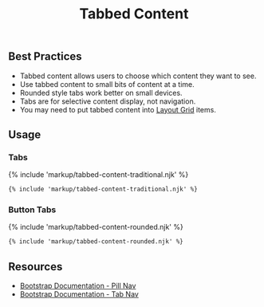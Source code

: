 ﻿---
title: Tabbed Content
summary: Tabs group related content, allowing users to see only what they want to see.
tags: components
layout: guide
eleventyNavigation:
  key: Tabbed Content
  parent: Components
  order: 300
  excerpt: Tabs group related content, allowing users to see only what they want to see.
  img: /img/illustrations/illus-tabbed-content.svg
---

## Best Practices

- Tabbed content allows users to choose which content they want to see.
- Use tabbed content to small bits of content at a time.
- Rounded style tabs work better on small devices.
- Tabs are for selective content display, not navigation.
- You may need to put tabbed content into [Layout Grid](/foundation/layout-grid/) items.

## Usage

### Tabs

{% include 'markup/tabbed-content-traditional.njk' %}

```html
{% include 'markup/tabbed-content-traditional.njk' %}
```

### Button Tabs

{% include 'markup/tabbed-content-rounded.njk' %}

```html
{% include 'markup/tabbed-content-rounded.njk' %}
```

## Resources

- [Bootstrap Documentation - Pill Nav](https://getbootstrap.com/docs/5.2/components/navs-tabs/#pills)
- [Bootstrap Documentation - Tab Nav](https://getbootstrap.com/docs/5.2/components/navs-tabs/#tabs)
